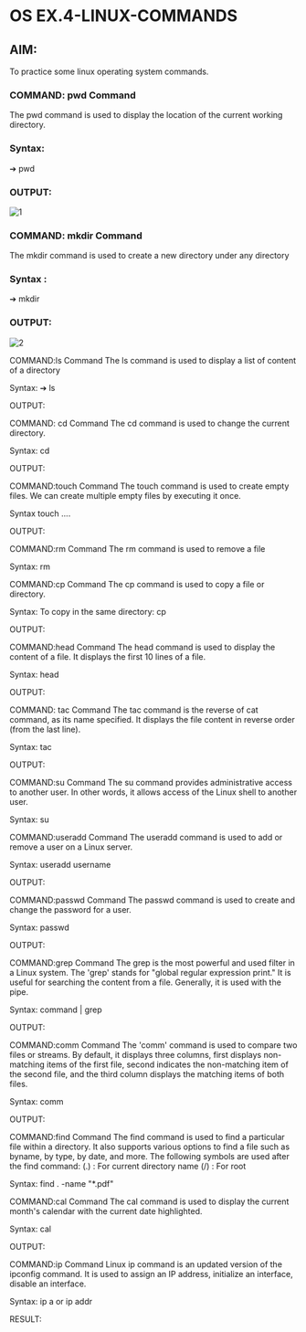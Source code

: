 # OS EX.4-LINUX-COMMANDS

## AIM:

To practice some linux operating system commands.

### COMMAND: pwd Command

The pwd command is used to display the location of the current working directory.

### Syntax:
➔ pwd

### OUTPUT:
![1](https://github.com/Divya110205/EX.4-LINUX-COMMANDS/assets/119404855/a4963bb2-0a33-4eb8-a3ef-6915cb3df434)

### COMMAND: mkdir Command

The mkdir command is used to create a new directory under any directory

### Syntax :
➔ mkdir

### OUTPUT:
![2](https://github.com/Divya110205/EX.4-LINUX-COMMANDS/assets/119404855/86efda23-14c4-4599-b4ff-46d239ca443b)

COMMAND:ls Command
The ls command is used to display a list of content of a directory

Syntax:
➔ ls

OUTPUT:


COMMAND: cd Command
The cd command is used to change the current directory.

Syntax:
cd

OUTPUT:


COMMAND:touch Command
The touch command is used to create empty files. We can create multiple empty files by executing it once.

Syntax
touch ....

OUTPUT:


COMMAND:rm Command
The rm command is used to remove a file

Syntax:
rm



COMMAND:cp Command
The cp command is used to copy a file or directory.

Syntax:
To copy in the same directory: cp

OUTPUT:


COMMAND:head Command
The head command is used to display the content of a file. It displays the first 10 lines of a file.

Syntax:
head

OUTPUT:


COMMAND: tac Command
The tac command is the reverse of cat command, as its name specified. It displays the file content in reverse order (from the last line).

Syntax:
tac

OUTPUT:


COMMAND:su Command
The su command provides administrative access to another user. In other words, it allows access of the Linux shell to another user.

Syntax:
su



COMMAND:useradd Command
The useradd command is used to add or remove a user on a Linux server.

Syntax:
useradd username

OUTPUT:


COMMAND:passwd Command
The passwd command is used to create and change the password for a user.

Syntax:
passwd

OUTPUT:

COMMAND:grep Command
The grep is the most powerful and used filter in a Linux system. The 'grep' stands for "global regular expression print." It is useful for searching the content from a file. Generally, it is used with the pipe.

Syntax:
command | grep

OUTPUT:


COMMAND:comm Command
The 'comm' command is used to compare two files or streams. By default, it displays three columns, first displays non-matching items of the first file, second indicates the non-matching item of the second file, and the third column displays the matching items of both files.

Syntax:
comm

OUTPUT:


COMMAND:find Command
The find command is used to find a particular file within a directory. It also supports various options to find a file such as byname, by type, by date, and more. The following symbols are used after the find command: (.) : For current directory name (/) : For root

Syntax:
find . -name "*.pdf"


COMMAND:cal Command
The cal command is used to display the current month's calendar with the current date highlighted.

Syntax:
cal

OUTPUT:


COMMAND:ip Command
Linux ip command is an updated version of the ipconfig command. It is used to assign an IP address, initialize an interface, disable an interface.

Syntax:
ip a or ip addr


RESULT:

